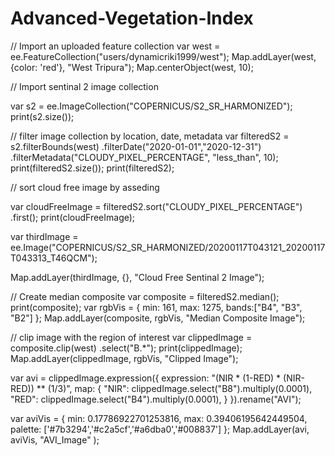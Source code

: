 # Advanced-Vegetation-Index
 // Import an uploaded feature collection
var west = ee.FeatureCollection("users/dynamicriki1999/west");
Map.addLayer(west, {color: 'red'}, "West Tripura");
Map.centerObject(west, 10);


// Import sentinal 2 image collection

var s2 = ee.ImageCollection("COPERNICUS/S2_SR_HARMONIZED");
print(s2.size());

// filter image collection by location, date, metadata
var filteredS2 = s2.filterBounds(west)
                   .filterDate("2020-01-01","2020-12-31")
                   .filterMetadata("CLOUDY_PIXEL_PERCENTAGE", "less_than", 10);
print(filteredS2.size());
print(filteredS2);

// sort cloud free image by asseding

var cloudFreeImage = filteredS2.sort("CLOUDY_PIXEL_PERCENTAGE")
                               .first();
print(cloudFreeImage);

var thirdImage = ee.Image("COPERNICUS/S2_SR_HARMONIZED/20200117T043121_20200117T043313_T46QCM");


Map.addLayer(thirdImage, {}, "Cloud Free Sentinal 2 Image");


 // Create median composite
var composite = filteredS2.median();
print(composite);
 var rgbVis = {
   min: 161,
   max: 1275,
   bands:["B4", "B3", "B2"]
 };
Map.addLayer(composite, rgbVis, "Median Composite Image");

// clip image with the region of interest
var clippedImage = composite.clip(west)
                             .select("B.*");
print(clippedImage);
Map.addLayer(clippedImage, rgbVis, "Clipped Image");


var avi = clippedImage.expression({
  expression: "(NIR * (1-RED) * (NIR-RED)) ** (1/3)", 
  map: {
    "NIR": clippedImage.select("B8").multiply(0.0001),
    "RED": clippedImage.select("B4").multiply(0.0001),
  }
}).rename("AVI");

var aviVis = {
  min: 0.17786922701253816,
  max: 0.39406195642449504,
  palette: ['#7b3294','#c2a5cf','#a6dba0','#008837']
};
Map.addLayer(avi, aviVis, "AVI_Image" );
